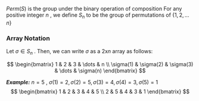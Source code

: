 $Perm(S)$ is the group under the binary operation of composition
For any positive integer $n$ , we define $S_{n}$ to be the group of permutations of $\{1, 2, \dots n \}$

### Array Notation

Let $\sigma \in S_{n}$ . Then, we can write $\sigma$ as a $2$x$n$ array as follows:

$$
\begin{bmatrix}
1 & 2 & 3 & \dots & n  \\
\sigma(1) & \sigma(2) & \sigma(3) & \dots & \sigma(n)
\end{bmatrix}
$$

***Example:***
$n=5$ , $\sigma(1)=2 , \sigma(2) = 5 , \sigma(3) = 4, \sigma(4) = 3 , \sigma(5) = 1$
$$
\begin{bmatrix}
1 & 2 & 3 & 4 & 5 \\
2 & 5 & 4 & 3 & 1
\end{bmatrix}
$$
